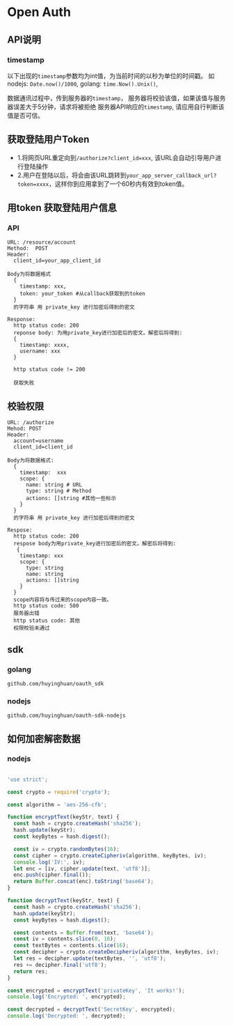 # Open Auth


## API说明

### timestamp

以下出现的`timestamp`参数均为int值，为当前时间的以秒为单位的时间戳。
如nodejs: `Date.now()/1000`, golang: `time.Now().Unix()`, 

数据通讯过程中，传到服务器的`timestamp`， 服务器将校验该值，如果该值与服务器误差大于5分钟，请求将被拒绝
服务器API响应的`timestamp`, 请应用自行判断该值是否可信。


## 获取登陆用户Token

- 1.将网页URL重定向到`/authorize?client_id=xxx`, 该URL会自动引导用户进行登陆操作
- 2.用户在登陆以后，将会由该URL跳转到`your_app_server_callback_url?token=xxxx`，这样你到应用拿到了一个60秒内有效到token值。


## 用token 获取登陆用户信息

### API

```
URL: /resource/account
Method:  POST
Header:
  client_id=your_app_client_id

Body为将数据格式 
  {
    timestamp: xxx,
    token: your_token #从callback获取到的token
  }
  的字符串 用 private_key 进行加密后得到的密文

Response:
  http status code: 200
  reponse body: 为用private_key进行加密后的密文。解密后将得到:
  {
    timestamp: xxxx,
    username: xxx
  }

  http status code != 200

  获取失败
```


## 校验权限

```
URL: /authorize
Mehod: POST
Header:
  account=username
  client_id=client_id

Body为将数据格式:
  {
    timestamp:  xxx
    scope: {
      name: string # URL
      type: string # Method
      actions: []string #其他一些标示
    }
  }
  的字符串 用 private_key 进行加密后得到的密文

Respose:
  http status code: 200
  respose body为用private_key进行加密后的密文。解密后将得到:
   {
    timestamp: xxx
    scope: {
      type: string
      name: string
      actions: []string
    }
  }
  scope内容将与传过来的scope内容一致。
  http status code: 500
  服务器出错
  http status code: 其他
  权限校验未通过

```

## sdk

### golang

`github.com/huyinghuan/oauth_sdk`

### nodejs

`github.com/huyinghuan/oauth-sdk-nodejs`

## 如何加密解密数据

### nodejs

```js

'use strict';

const crypto = require('crypto');

const algorithm = 'aes-256-cfb';

function encryptText(keyStr, text) {
  const hash = crypto.createHash('sha256');
  hash.update(keyStr);
  const keyBytes = hash.digest();

  const iv = crypto.randomBytes(16);
  const cipher = crypto.createCipheriv(algorithm, keyBytes, iv);
  console.log('IV:', iv);
  let enc = [iv, cipher.update(text, 'utf8')];
  enc.push(cipher.final());
  return Buffer.concat(enc).toString('base64');
}

function decryptText(keyStr, text) {
  const hash = crypto.createHash('sha256');
  hash.update(keyStr);
  const keyBytes = hash.digest();

  const contents = Buffer.from(text, 'base64');
  const iv = contents.slice(0, 16);
  const textBytes = contents.slice(16);
  const decipher = crypto.createDecipheriv(algorithm, keyBytes, iv);
  let res = decipher.update(textBytes, '', 'utf8');
  res += decipher.final('utf8');
  return res;
} 

const encrypted = encryptText('privateKey', 'It works!');
console.log('Encrypted: ', encrypted);

const decrypted = decryptText('SecretKey', encrypted);
console.log('Decrypted: ', decrypted);
```